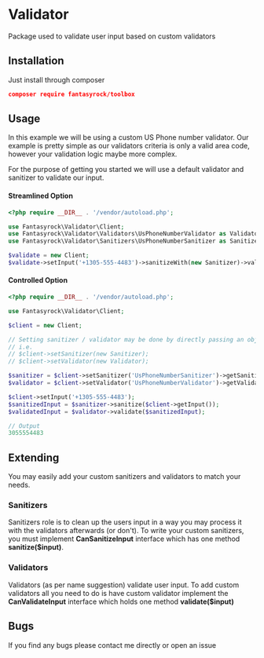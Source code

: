# Validator

Package used to validate user input based on custom validators

## Installation

Just install through composer
```json
composer require fantasyrock/toolbox
```

## Usage
In this example we will be using a custom US Phone number validator. Our example is pretty simple
as our validators criteria is only a valid area code, however your validation logic maybe 
more complex.

For the purpose of getting you started we will use a default validator and sanitizer to validate our input.

#### Streamlined Option
```php
<?php require __DIR__ . '/vendor/autoload.php';

use Fantasyrock\Validator\Client;
use Fantasyrock\Validator\Validators\UsPhoneNumberValidator as Validator;
use Fantasyrock\Validator\Sanitizers\UsPhoneNumberSanitizer as Sanitizer;

$validate = new Client;
$validate->setInput('+1305-555-4483')->sanitizeWith(new Sanitizer)->validateWith(new Validator);
```

#### Controlled Option
```php
<?php require __DIR__ . '/vendor/autoload.php';

use Fantasyrock\Validator\Client;

$client = new Client;

// Setting sanitizer / validator may be done by directly passing an object as well
// i.e.
// $client->setSanitizer(new Sanitizer);
// $client->setValidator(new Validator);

$sanitizer = $client->setSanitizer('UsPhoneNumberSanitizer')->getSanitizer();
$validator = $client->setValidator('UsPhoneNumberValidator')->getValidator();

$client->setInput('+1305-555-4483');
$sanitizedInput = $sanitizer->sanitize($client->getInput());
$validatedInput = $validator->validate($sanitizedInput);
```

```php
// Output
3055554483
```

## Extending
You may easily add your custom sanitizers and validators to match your needs.

### Sanitizers
Sanitizers role is to clean up the users input in a way you may process it with the validators afterwards (or don't).
To write your custom sanitizers, you must implement **CanSanitizeInput** interface which has one method **sanitize($input)**.

### Validators
Validators (as per name suggestion) validate user input. To add custom validators all you need to do is
have custom validator implement the **CanValidateInput** interface which holds one method **validate($input)**

## Bugs
If you find any bugs please contact me directly or open an issue